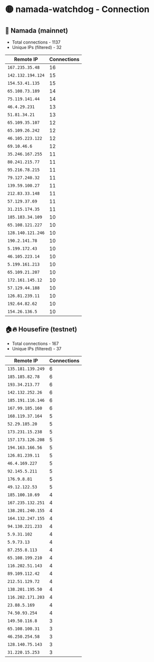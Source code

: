 # 🟡 namada-watchdog - Connection

## 🚀 Namada (mainnet)
- Total connections - 1137
- Unique IPs (filtered) - 32

| Remote IP | Connections |
|-----------|-------------|
| `167.235.35.48` | 16 |
| `142.132.194.124` | 15 |
| `154.53.41.135` | 15 |
| `65.108.73.189` | 14 |
| `75.119.141.44` | 14 |
| `46.4.29.231` | 13 |
| `51.81.34.21` | 13 |
| `65.109.35.107` | 12 |
| `65.109.26.242` | 12 |
| `46.105.223.122` | 12 |
| `69.10.46.6` | 12 |
| `35.246.167.255` | 11 |
| `80.241.215.77` | 11 |
| `95.216.78.215` | 11 |
| `79.127.240.32` | 11 |
| `139.59.100.27` | 11 |
| `212.83.33.148` | 11 |
| `57.129.37.69` | 11 |
| `31.215.174.35` | 11 |
| `185.183.34.109` | 10 |
| `65.108.121.227` | 10 |
| `128.140.121.246` | 10 |
| `190.2.141.78` | 10 |
| `5.199.172.43` | 10 |
| `46.105.223.14` | 10 |
| `5.199.161.213` | 10 |
| `65.109.21.207` | 10 |
| `172.161.145.12` | 10 |
| `57.129.44.188` | 10 |
| `126.81.239.11` | 10 |
| `192.64.82.62` | 10 |
| `154.26.136.5` | 10 |

## 🏠🔥 Housefire (testnet)

- Total connections - 167
- Unique IPs (filtered) - 37

| Remote IP | Connections |
|-----------|-------------|
| `135.181.139.249` | 6 |
| `185.185.82.78` | 6 |
| `193.34.213.77` | 6 |
| `142.132.252.26` | 6 |
| `185.191.116.146` | 6 |
| `167.99.185.160` | 6 |
| `168.119.37.164` | 5 |
| `52.29.185.20` | 5 |
| `173.231.15.238` | 5 |
| `157.173.126.208` | 5 |
| `194.163.166.56` | 5 |
| `126.81.239.11` | 5 |
| `46.4.169.227` | 5 |
| `92.145.5.211` | 5 |
| `176.9.8.81` | 5 |
| `49.12.122.53` | 5 |
| `185.100.10.69` | 4 |
| `167.235.132.251` | 4 |
| `138.201.240.155` | 4 |
| `164.132.247.155` | 4 |
| `94.130.221.233` | 4 |
| `5.9.31.102` | 4 |
| `5.9.73.13` | 4 |
| `87.255.8.113` | 4 |
| `65.108.199.210` | 4 |
| `116.202.51.143` | 4 |
| `89.109.112.42` | 4 |
| `212.51.129.72` | 4 |
| `138.201.195.50` | 4 |
| `116.202.171.203` | 4 |
| `23.88.5.169` | 4 |
| `74.50.93.254` | 4 |
| `149.50.116.8` | 3 |
| `65.108.100.31` | 3 |
| `46.250.254.58` | 3 |
| `128.140.75.143` | 3 |
| `31.220.15.253` | 3 |

